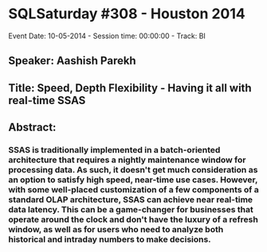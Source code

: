 # SQLSaturday #308 - Houston 2014
Event Date: 10-05-2014 - Session time: 00:00:00 - Track: BI
## Speaker: Aashish Parekh
## Title: Speed, Depth  Flexibility - Having it all with real-time SSAS
## Abstract:
### SSAS is traditionally implemented in a batch-oriented architecture that requires a nightly maintenance window for processing data. As such, it doesn't get much consideration as an option to satisfy high speed, near-time use cases. However, with some well-placed customization of a few components of a standard OLAP architecture, SSAS can achieve near real-time data latency. This can be a game-changer for businesses that operate around the clock and don't have the luxury of a refresh window, as well as for users who need to analyze both historical and intraday numbers to make decisions.

